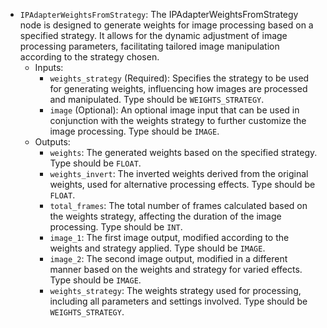 - `IPAdapterWeightsFromStrategy`: The IPAdapterWeightsFromStrategy node is designed to generate weights for image processing based on a specified strategy. It allows for the dynamic adjustment of image processing parameters, facilitating tailored image manipulation according to the strategy chosen.
    - Inputs:
        - `weights_strategy` (Required): Specifies the strategy to be used for generating weights, influencing how images are processed and manipulated. Type should be `WEIGHTS_STRATEGY`.
        - `image` (Optional): An optional image input that can be used in conjunction with the weights strategy to further customize the image processing. Type should be `IMAGE`.
    - Outputs:
        - `weights`: The generated weights based on the specified strategy. Type should be `FLOAT`.
        - `weights_invert`: The inverted weights derived from the original weights, used for alternative processing effects. Type should be `FLOAT`.
        - `total_frames`: The total number of frames calculated based on the weights strategy, affecting the duration of the image processing. Type should be `INT`.
        - `image_1`: The first image output, modified according to the weights and strategy applied. Type should be `IMAGE`.
        - `image_2`: The second image output, modified in a different manner based on the weights and strategy for varied effects. Type should be `IMAGE`.
        - `weights_strategy`: The weights strategy used for processing, including all parameters and settings involved. Type should be `WEIGHTS_STRATEGY`.
